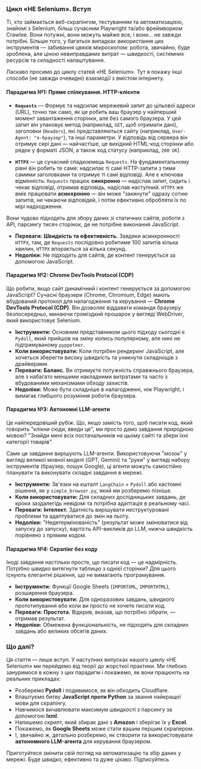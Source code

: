 ### **Цикл «НЕ Selenium». Вступ**

Ті, хто займається веб-скрапінгом, тестуванням та автоматизацією, знайомі з Selenium, більш сучасним Playwright та/або фреймворком Crawlee. Вони потужні, вони можуть майже все, і вони... не завжди потрібні. Більше того, у багатьох випадках використання цих інструментів — забивання цвяхів мікроскопом: робота, звичайно, буде зроблена, але ціною невиправданих витрат — швидкості, системних ресурсів та складності налаштування.

Ласкаво просимо до циклу статей «НЕ Selenium». Тут я покажу інші способи (не завжди очевидні) взаємодії з вмістом інтернету.

#### Парадигма №1: Пряме спілкування. HTTP-клієнти

*   **`Requests`** — Формує та надсилає мережевий запит до цільової адреси (URL), точно так само, як це робить ваш браузер у найперший момент завантаження сторінки, але без самого браузера. У цей запит він упаковує метод (наприклад, `GET`, щоб отримати дані), заголовки (`Headers`), які представляються сайту (наприклад, `User-Agent: "я-браузер"`), та інші параметри. У відповідь від сервера він отримує сирі дані — найчастіше, це вихідний HTML-код сторінки або рядок у форматі JSON, а також код статусу (наприклад, `200 OK`).

*   **`HTTPX`** — це сучасний спадкоємець `Requests`. На фундаментальному рівні він робить те саме: надсилає ті самі HTTP-запити з тими самими заголовками та отримує ті самі відповіді. Але є ключова відмінність: `Requests` працює **синхронно** — надіслав запит, сидить і чекає відповіді, отримав відповідь, надіслав наступний. `HTTPX` же вміє працювати **асинхронно** — він може "закинути" одразу сотню запитів, не чекаючи відповідей, і потім ефективно обробляти їх по мірі надходження.

Вони чудово підходять для збору даних зі статичних сайтів, роботи з API, парсингу тисяч сторінок, де не потрібне виконання JavaScript.

*   **Переваги:** **Швидкість та ефективність.** Завдяки асинхронності `HTTPX`, там, де `Requests` послідовно робитиме 100 запитів кілька хвилин, `HTTPX` впорається за кілька секунд.
*   **Недоліки:** Не підходять для сайтів, де контент генерується за допомогою JavaScript.

#### Парадигма №2: Chrome DevTools Protocol (CDP)

Що робити, якщо сайт динамічний і контент генерується за допомогою JavaScript? Сучасні браузери (Chrome, Chromium, Edge) мають вбудований протокол для налагодження та керування — **Chrome DevTools Protocol (CDP)**. Він дозволяє віддавати команди браузеру безпосередньо, минаючи громіздкий прошарок у вигляді WebDriver, який використовує Selenium.

*   **Інструменти:** Основним представником цього підходу сьогодні є `Pydoll`, який прийшов на зміну колись популярному, але нині не підтримуваному `pyppeteer`.
*   **Коли використовувати:** Коли потрібен рендеринг JavaScript, але хочеться зберегти високу швидкість та уникнути складнощів з драйверами.
*   **Переваги:** **Баланс.** Ви отримуєте потужність справжнього браузера, але з набагато меншими накладними витратами та часто з вбудованими механізмами обходу захистів.
*   **Недоліки:** Може бути складніше в налагодженні, ніж Playwright, і вимагає глибшого розуміння роботи браузера.

#### Парадигма №3: Автономні LLM-агенти

Це найпередовіший рубіж. Що, якщо замість того, щоб писати код, який говорить "клікни сюди, введи це", ми просто дамо завдання природною мовою? "Знайди мені всіх постачальників на цьому сайті та збери їхні категорії товарів".

Саме це завдання вирішують LLM-агенти. Використовуючи "мозок" у вигляді великої мовної моделі (GPT, Gemini) та "руки" у вигляді набору інструментів (браузер, пошук Google), ці агенти можуть самостійно планувати та виконувати складні завдання в мережі.

*   **Інструменти:** Зв'язки на кшталт `LangChain` + `Pydoll` або кастомні рішення, як у `simple_browser.py`, який ми розберемо пізніше.
*   **Коли використовувати:** Для складних дослідницьких завдань, де кроки заздалегідь невідомі та потрібна адаптація в реальному часі.
*   **Переваги:** **Інтелект.** Здатність вирішувати неструктуровані проблеми та адаптуватися до змін на льоту.
*   **Недоліки:** "Недетермінованість" (результат може змінюватися від запуску до запуску), вартість API-викликів до LLM, нижча швидкість порівняно з прямим кодом.

#### Парадигма №4: Скрапінг без коду

Іноді завдання настільки просте, що писати код — це надмірність. Потрібно швидко витягнути таблицю з однієї сторінки? Для цього існують елегантні рішення, що не вимагають програмування.

*   **Інструменти:** Функції Google Sheets (`IMPORTXML`, `IMPORTHTML`), розширення браузера.
*   **Коли використовувати:** Для одноразових завдань, швидкого прототипування або коли ви просто не хочете писати код.
*   **Переваги:** **Простота.** Відкрив, вказав, що потрібно зібрати, — отримав результат.
*   **Недоліки:** Обмежена функціональність, не підходять для складних завдань або великих обсягів даних.

### Що далі?

Ця стаття — лише вступ. У наступних випусках нашого циклу «НЕ Selenium» ми перейдемо від теорії до жорсткої практики. Ми глибоко зануримося в кожну з цих парадигм і покажемо, як вони працюють на реальних прикладах:

*   Розберемо **Pydoll** і подивимося, як він обходить Cloudflare.
*   Влаштуємо битву **JavaScript проти Python** за звання найкращої мови для скрапінгу.
*   Навчимося вичавлювати максимум швидкості з парсингу за допомогою **lxml**.
*   Напишемо скрипт, який збирає дані з **Amazon** і зберігає їх у **Excel**.
*   Покажемо, як **Google Sheets** може стати вашим першим скрапером.
*   І, звичайно ж, детально розберемо, як створити та використовувати **автономного LLM-агента** для керування браузером.

Приготуйтеся змінити свій погляд на автоматизацію та збір даних у мережі. Буде швидко, ефективно та дуже цікаво. Підписуйтесь
